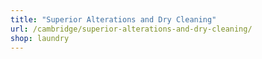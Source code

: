 ```yaml
---
title: "Superior Alterations and Dry Cleaning"
url: /cambridge/superior-alterations-and-dry-cleaning/
shop: laundry
---
```

